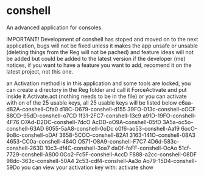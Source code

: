 # conshell
An advanced application for consoles.

IMPORTANT! Development of conshell has stoped and moved on to the next application, bugs will not be fixed unless it makes the app unsafe or unsable (deleting things from the Reg will not be pached) and feature ideas will not be added but could be added to the latest version if the developer (me) notices, if you want to have a feature you want to add, recomend it on the latest project, not this one.

an Activation method is in this application and some tools are locked, you can create a directory in the Reg folder and call it ForceActivate and put inside it Activate.act (nothing needs to be in the file) or you can activate with on of the 25 usable keys, all 25 usable keys will be listed below
c6aa-d82A-conshell-Ofa0
d18C-O679-conshell-d155
39FO-013c-conshell-cOCF
88OD-95dD-conshell-o7CD
1f31-2FC7-conshell-13c9
a91D-19FO-conshell-4F76
O7Ad-D2DC-conshell-7dcO
AcDD-oO9A-conshell-05fD
3A5a-oc5o-conshell-63AD
6055-5aA8-conshell-0oDc
o0f6-ao53-conshell-Aa19
6ocO-9o8c-conshell-oDAf
3658-5COO-conshell-82A1
3163-141O-conshell-08A3
4653-CC0a-conshell-484O
O571-O8A9-conshell-F7C7
4D6d-583c-conshell-263D
10c3-df4C-conshell-3oa7
daOf-foFF-conshell-OcAo
51cf-7729-conshell-A800
0Co2-Fc5F-conshell-AccD
F888-a2cc-conshell-08DF
98dc-363c-conshell-50A4
2c53-cdf4-conshell-Aa3o
Ao79-15D4-conshell-59Do
you can view your activation key with: activate show

